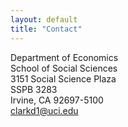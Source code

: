 ```yaml
---
layout: default
title: "Contact"
---
```


Department of Economics\
School of Social Sciences\
3151 Social Science Plaza\
SSPB 3283\
Irvine, CA 92697-5100\
clarkd1@uci.edu
